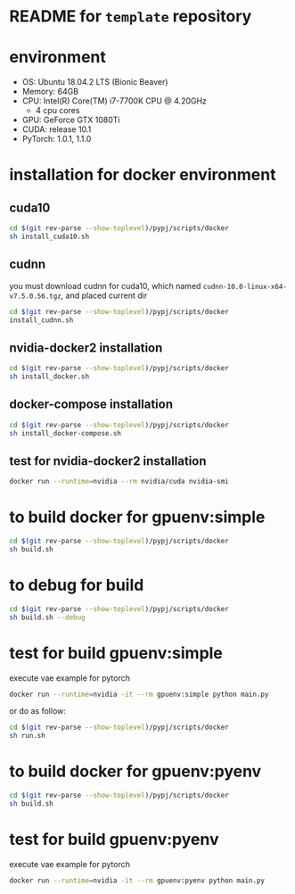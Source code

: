 # README for `template` repository

# environment

- OS: Ubuntu 18.04.2 LTS (Bionic Beaver)
- Memory: 64GB
- CPU: Intel(R) Core(TM) i7-7700K CPU @ 4.20GHz
    - 4 cpu cores
- GPU: GeForce GTX 1080Ti
- CUDA: release 10.1
- PyTorch: 1.0.1, 1.1.0


# installation for docker environment

## cuda10
```bash
cd $(git rev-parse --show-toplevel)/pypj/scripts/docker
sh install_cuda10.sh
```

## cudnn
you must download cudnn for cuda10,
which named `cudnn-10.0-linux-x64-v7.5.0.56.tgz`,
and placed current dir
```bash
cd $(git rev-parse --show-toplevel)/pypj/scripts/docker
install_cudnn.sh
```


## nvidia-docker2 installation
```bash
cd $(git rev-parse --show-toplevel)/pypj/scripts/docker
sh install_docker.sh
```

## docker-compose installation
```bash
cd $(git rev-parse --show-toplevel)/pypj/scripts/docker
sh install_docker-compose.sh
```

## test for nvidia-docker2 installation
```bash
docker run --runtime=nvidia --rm nvidia/cuda nvidia-smi
```


# to build docker for gpuenv:simple

```bash
cd $(git rev-parse --show-toplevel)/pypj/scripts/docker
sh build.sh
```

# to debug for build
```bash
cd $(git rev-parse --show-toplevel)/pypj/scripts/docker
sh build.sh --debug
```

# test for build gpuenv:simple
execute vae example for pytorch
```bash
docker run --runtime=nvidia -it --rm gpuenv:simple python main.py
```

or do as follow:

```bash
cd $(git rev-parse --show-toplevel)/pypj/scripts/docker
sh run.sh
```

# to build docker for gpuenv:pyenv
```bash
cd $(git rev-parse --show-toplevel)/pypj/scripts/docker
sh build.sh
```

# test for build gpuenv:pyenv
execute vae example for pytorch
```bash
docker run --runtime=nvidia -it --rm gpuenv:pyenv python main.py
```
